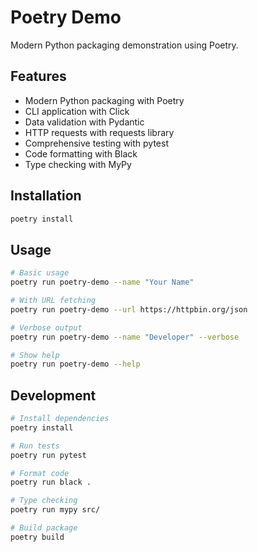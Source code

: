 # Poetry Demo

Modern Python packaging demonstration using Poetry.

## Features

- Modern Python packaging with Poetry
- CLI application with Click
- Data validation with Pydantic
- HTTP requests with requests library
- Comprehensive testing with pytest
- Code formatting with Black
- Type checking with MyPy

## Installation

```bash
poetry install
```

## Usage

```bash
# Basic usage
poetry run poetry-demo --name "Your Name"

# With URL fetching
poetry run poetry-demo --url https://httpbin.org/json

# Verbose output
poetry run poetry-demo --name "Developer" --verbose

# Show help
poetry run poetry-demo --help
```

## Development

```bash
# Install dependencies
poetry install

# Run tests
poetry run pytest

# Format code
poetry run black .

# Type checking
poetry run mypy src/

# Build package
poetry build
```
